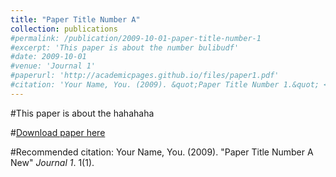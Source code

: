 ```yaml
---
title: "Paper Title Number A"
collection: publications
#permalink: /publication/2009-10-01-paper-title-number-1
#excerpt: 'This paper is about the number bulibudf'
#date: 2009-10-01
#venue: 'Journal 1'
#paperurl: 'http://academicpages.github.io/files/paper1.pdf'
#citation: 'Your Name, You. (2009). &quot;Paper Title Number 1.&quot; <i>Journal 1</i>. 1(1).'
---
```

#This paper is about the hahahaha

#[Download paper here](http://academicpages.github.io/files/paper1.pdf)

#Recommended citation: Your Name, You. (2009). "Paper Title Number A New" <i>Journal 1</i>. 1(1).

